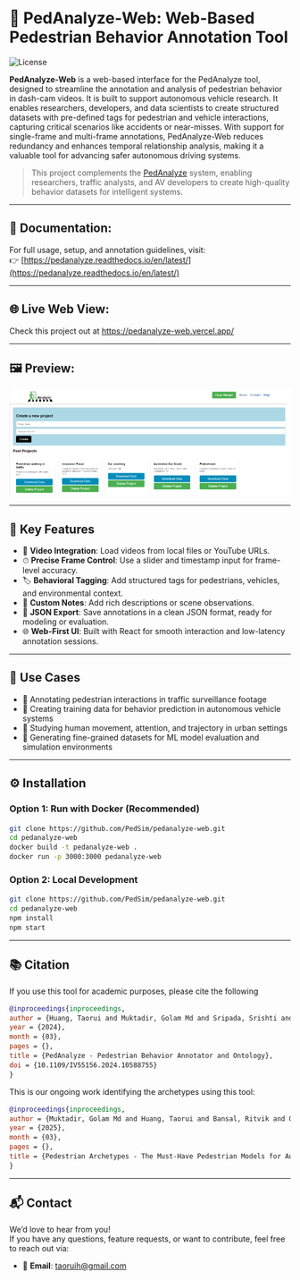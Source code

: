 # 🧠 PedAnalyze‑Web: Web-Based Pedestrian Behavior Annotation Tool
![License](https://img.shields.io/badge/License-MIT-green.svg)

**PedAnalyze-Web** is a web-based interface for the PedAnalyze tool, designed to streamline the annotation and analysis of pedestrian behavior in dash-cam videos. It is built to support autonomous vehicle research. It enables researchers, developers, and data scientists to create structured datasets with pre-defined tags for pedestrian and vehicle interactions, capturing critical scenarios like accidents or near-misses. With support for single-frame and multi-frame annotations, PedAnalyze-Web reduces redundancy and enhances temporal relationship analysis, making it a valuable tool for advancing safer autonomous driving systems.

> This project complements the [PedAnalyze](https://github.com/AugmentedDesignLab/ped-behavior-annotator) system, enabling researchers, traffic analysts, and AV developers to create high-quality behavior datasets for intelligent systems.

---
## 📖 Documentation:  
For full usage, setup, and annotation guidelines, visit:  
👉 [https://pedanalyze.readthedocs.io/en/latest/](https://pedanalyze.readthedocs.io/en/latest/)

---

## 🌐 Live Web View:
Check this project out at https://pedanalyze-web.vercel.app/

---

## 🖼 Preview:  
![PedAnalyze Interface](image.png)

---

## 📸 Key Features

- 🎥 **Video Integration**: Load videos from local files or YouTube URLs.
- ⏱ **Precise Frame Control**: Use a slider and timestamp input for frame-level accuracy.
- 🏷 **Behavioral Tagging**: Add structured tags for pedestrians, vehicles, and environmental context.
- 📓 **Custom Notes**: Add rich descriptions or scene observations.
- 💾 **JSON Export**: Save annotations in a clean JSON format, ready for modeling or evaluation.
- 🌐 **Web-First UI**: Built with React for smooth interaction and low-latency annotation sessions.

---

## 🧰 Use Cases

- 🚦 Annotating pedestrian interactions in traffic surveillance footage
- 🤖 Creating training data for behavior prediction in autonomous vehicle systems
- 🧍 Studying human movement, attention, and trajectory in urban settings
- 🧪 Generating fine-grained datasets for ML model evaluation and simulation environments

---

## ⚙️ Installation

### Option 1: Run with Docker (Recommended)

```bash
git clone https://github.com/PedSim/pedanalyze-web.git
cd pedanalyze-web
docker build -t pedanalyze-web .
docker run -p 3000:3000 pedanalyze-web
```

### Option 2: Local Development
```bash
git clone https://github.com/PedSim/pedanalyze-web.git
cd pedanalyze-web
npm install
npm start
```
---

## 📚 Citation
If you use this tool for academic purposes, please cite the following

```bibtex
@inproceedings{inproceedings,
author = {Huang, Taorui and Muktadir, Golam Md and Sripada, Srishti and Saravanan, Rishi and Yuan, Amelia and Whitehead, Jim},
year = {2024},
month = {03},
pages = {},
title = {PedAnalyze - Pedestrian Behavior Annotator and Ontology},
doi = {10.1109/IV55156.2024.10588755}
}
```
This is our ongoing work identifying the archetypes using this tool: 

```bibtex
@inproceedings{inproceedings,
author = {Muktadir, Golam Md and Huang, Taorui and Bansal, Ritvik and Gaidhani, Namita and Jubaer, S M and Lin, Michael and Whitehead, Jim},
year = {2025},
month = {03},
pages = {},
title = {Pedestrian Archetypes - The Must-Have Pedestrian Models for Autonomous Vehicle Safety Testing}
}
```
---

## 📬 Contact

We’d love to hear from you!  
If you have any questions, feature requests, or want to contribute, feel free to reach out via:
- 📧 **Email**: [taoruih@gmail.com](mailto:taoruih@gmail.com)
